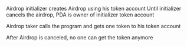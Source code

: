 Airdrop initializer creates Airdrop using his token account
Until initializer cancels the airdrop, PDA is owner of initializer token account

Airdrop taker calls the program and gets one token to his token account


After Airdrop is canceled, no one can get the token anymore